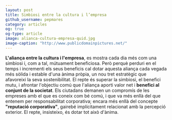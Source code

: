 ```yaml
---
layout: post
title: Simbiosi entre la cultura i l’empresa 
github_username: pepmares
category: articles 
og: true
og-type: article
image: alianca-cultura-empresa-quid.jpg
image-caption: "http://www.publicdomainpictures.net/"
---
```


**L'aliança entre la cultura i l'empresa**, es mostra cada dia més com una simbiosi i, com a tal, mútuament beneficiosa. Però perquè perduri en el temps i incrementi els seus beneficis cal dotar aquesta aliança cada vegada més sòlida i estable d'una ànima pròpia, un nou tret estratègic que afavoreixi la seva sostenibilitat. El repte és superar la simbiosi, el benefici mutu, i afrontar l'objectiu comú que l'aliança aporti valor net i **benefici al conjunt de la societat**. Els ciutadans demanen un compromís de les empreses amb el que es coneix com bé comú, i que va més enllà del que entenem per responsabilitat corporativa; encara més enllà del concepte **"reputació corporativa"**, gairebé implícitament relacionat amb la percepció exterior. El repte, insisteixo, és dotar tot això d'ànima.
